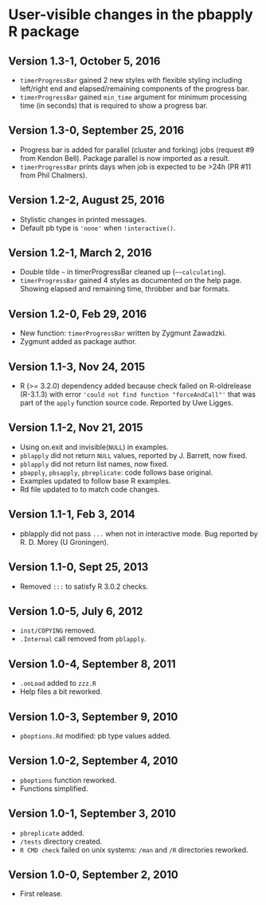 # User-visible changes in the pbapply R package

## Version 1.3-1, October 5, 2016

* `timerProgressBar` gained 2 new styles with flexible styling including
  left/right end and elapsed/remaining components of the progress bar.
* `timerProgressBar` gained `min_time` argument for minimum processing time
  (in seconds) that is required to show a progress bar.

## Version 1.3-0, September 25, 2016

* Progress bar is added for parallel (cluster and forking) jobs (request #9 from Kendon Bell).
  Package parallel is now imported as a result.
* `timerProgressBar` prints days when job is expected to be >24h (PR #11 from Phil Chalmers).

## Version 1.2-2, August 25, 2016

* Stylistic changes in printed messages.
* Default pb type is `'none'` when `!interactive()`.

## Version 1.2-1, March 2, 2016

* Double tilde `~` in timerProgressBar cleaned up (`~~calculating`).
* `timerProgressBar` gained 4 styles as documented on the help page.
  Showing elapsed and remaining time, throbber and bar formats.

## Version 1.2-0, Feb 29, 2016

* New function: `timerProgressBar` written by Zygmunt Zawadzki.
* Zygmunt added as package author.

## Version 1.1-3, Nov 24, 2015

* R (>= 3.2.0) dependency added because check
  failed on R-oldrelease (R-3.1.3) with error
  `'could not find function "forceAndCall"'`
  that was part of the `apply` function source code.
  Reported by Uwe Ligges.

## Version 1.1-2, Nov 21, 2015

* Using on.exit and invisible(`NULL`) in examples.
* `pblapply` did not return `NULL` values, reported by
  J. Barrett, now fixed.
* `pblapply` did not return list names, now fixed.
* `pbapply`, `pbsapply`, `pbreplicate`: code follows base original.
* Examples updated to follow base R examples.
* Rd file updated to to match code changes.

## Version 1.1-1, Feb 3, 2014

* pblapply did not pass `...` when not in interactive mode.
  Bug reported by R. D. Morey (U Groningen).

## Version 1.1-0, Sept 25, 2013

* Removed `:::` to satisfy R 3.0.2 checks.

## Version 1.0-5, July 6, 2012

* `inst/COPYING` removed.
* `.Internal` call removed from `pblapply`.

## Version 1.0-4, September 8, 2011

* `.onLoad` added to `zzz.R`
* Help files a bit reworked.

## Version 1.0-3, September 9, 2010

* `pboptions.Rd` modified: pb type values added.

## Version 1.0-2, September 4, 2010

* `pboptions` function reworked.
* Functions simplified.

## Version 1.0-1, September 3, 2010

* `pbreplicate` added.
* `/tests` directory created.
* `R CMD check` failed on unix systems:
  `/man` and `/R` directories reworked.

## Version 1.0-0, September 2, 2010

* First release.
